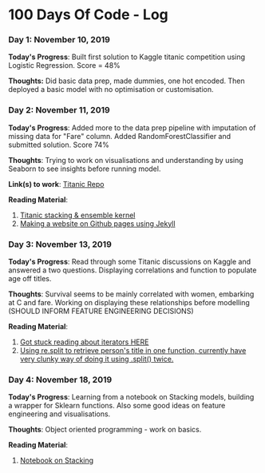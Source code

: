 # 100 Days Of Code - Log

### Day 1: November 10, 2019


**Today's Progress**: Built first solution to Kaggle titanic competition using Logistic Regression. Score = 48%

**Thoughts:** Did basic data prep, made dummies, one hot encoded. Then deployed a basic model with no optimisation or customisation.


### Day 2: November 11, 2019


**Today's Progress**: Added more to the data prep pipeline with imputation of missing data for "Fare" column. Added RandomForestClassifier and submitted solution. Score 74%

**Thoughts**: Trying to work on visualisations and understanding by using Seaborn to see insights before running model.

**Link(s) to work**: [Titanic Repo](https://github.com/comaraDOTcom/kaggle-titanic)

**Reading Material**: 
1.  [Titanic stacking & ensemble kernel](https://www.kaggle.com/nicapotato/titanic-voting-pipeline-stack-and-guide)
2.  [Making a website on Github pages using Jekyll](https://pages.github.com/)

### Day 3: November 13, 2019


**Today's Progress**: Read through some Titanic discussions on Kaggle and answered a two questions. Displaying correlations and function to populate age off titles.

**Thoughts**: Survival seems to be mainly correlated with women, embarking at C and fare. Working on displaying these relationships before modelling (SHOULD INFORM FEATURE ENGINEERING DECISIONS)

**Reading Material**: 
1.  [Got stuck reading about iterators HERE](https://docs.python.org/3/library/itertools.html?)
2.  [Using re.split to retrieve person's title in one function, currently have very clunky way of doing it using .split() twice.](https://docs.python.org/2/library/re.html)

### Day 4: November 18, 2019


**Today's Progress**: Learning from a notebook on Stacking models, building a wrapper for Sklearn functions. Also some good ideas on feature engineering and visualisations.

**Thoughts**: Object oriented programming - work on basics. 

**Reading Material**: 
1.  [Notebook on Stacking](https://www.kaggle.com/arthurtok/introduction-to-ensembling-stacking-in-python)